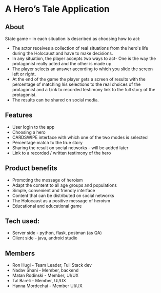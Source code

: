 #  A Hero’s Tale Application


## About

State game – in each situation is described as choosing how to act:
* The actor receives a collection of real situations from the hero's life during the Holocaust and have to make decisions.
* In any situation, the player accepts two ways to act- One is the way the protagonist really acted and the other is made up.
* The player selects an answer according to which you slide the screen left or right.
* At the end of the game the player gets a screen of results with the percentage of matching his selections to the real choices of the protagonist and a Link to recorded testimony link to the full story of the protagonist.
* The results can be shared on social media.


## Features
* User login to the app
* Choosing a hero
* CARDSWIPE interface with which one of the two modes is selected
* Percentage match to the true story
* Sharing the result on social networks - will be added later
* Link to a recorded / written testimony of the hero


## Product benefits
* Promoting the message of heroism
* Adapt the content to all age groups and populations
* Simple, convenient and friendly interface
* Content that can be distributed on social networks
* The Holocaust as a positive message of heroism
* Educational and educational game

## Tech used:
* Server side - python, flask, postman (as QA)
* Client side - java, android studio

## Members
* Ron Hugi - Team Leader, Full Stack dev
* Nadav Shani - Member, backend
* Matan Rodinski - Member, UI/UX
* Tal Bareli - Member, UI/UX
* Hanna Mordechai - Member UI/UX
